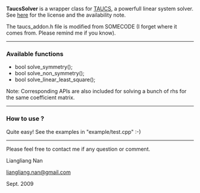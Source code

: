 **TaucsSolver** is a wrapper class for [TAUCS](http://www.tau.ac.il/~stoledo/taucs/), a powerfull linear system solver. 
See [here](http://www.tau.ac.il/~stoledo/taucs/) for the license and the availability note.

The taucs_addon.h file is modified from SOMECODE (I forget where it comes from. Please remind me if you know).

---

### Available functions
 * bool solve_symmetry();
 * bool solve_non_symmetry();
 * bool solve_linear_least_square();
 
Note: Corresponding APIs are also included for solving a bunch of rhs for the same coefficient matrix.

---

### How to use ? 
Quite easy! See the examples in "example/test.cpp" :-)

---

Please feel free to contact me if any question or comment.

Liangliang Nan

liangliang.nan@gmail.com

Sept. 2009

